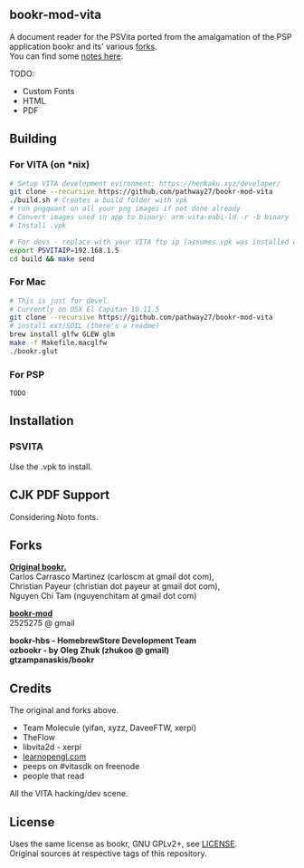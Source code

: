 ## bookr-mod-vita

A document reader for the PSVita ported from the amalgamation of the PSP application bookr and its' various [forks](https://github.com/pathway27/bookr-mod-vita#forks).  
You can find some [notes here](https://github.com/pathway27/bookr-mod-vita/blob/master/notes.md).

TODO:

- Custom Fonts
- HTML
- PDF

## Building

### For VITA (on *nix)

```sh
# Setup VITA development evironment: https://henkaku.xyz/developer/
git clone --recursive https://github.com/pathway27/bookr-mod-vita
./build.sh # Creates a build folder with vpk
# run pngquant on all your png images if not done already
# Convert images used in app to binary: arm-vita-eabi-ld -r -b binary -o image.o image.png
# Install .vpk

# For devs - replace with your VITA ftp ip (assumes vpk was installed once)
export PSVITAIP=192.168.1.5
cd build && make send
```

### For Mac

```sh
# This is just for devel.
# Currently on OSX El Capitan 10.11.5
git clone --recursive https://github.com/pathway27/bookr-mod-vita
# install ext/SOIL (there's a readme)
brew install glfw GLEW glm
make -f Makefile.macglfw
./bookr.glut
```

### For PSP

```
TODO
```

## Installation

### PSVITA

Use the .vpk to install.

## CJK PDF Support

Considering Noto fonts.

## Forks

**[Original bookr.](https://sourceforge.net/projects/bookr/)**  
Carlos Carrasco Martinez (carloscm at gmail dot com),  
Christian Payeur (christian dot payeur at gmail dot com),  
Nguyen Chi Tam (nguyenchitam at gmail dot com)  

**[bookr-mod](https://code.google.com/archive/p/bookr-mod/)**  
2525275 @ gmail

**bookr-hbs - HomebrewStore Development Team**  
**ozbookr - by Oleg Zhuk (zhukoo @ gmail)**  
**gtzampanaskis/bookr**

## Credits

The original and forks above.  

- Team Molecule (yifan, xyzz, DaveeFTW, xerpi)
- TheFlow
- libvita2d - xerpi
- [learnopengl.com](learnopengl.com)
- peeps on #vitasdk on freenode
- people that read


All the VITA hacking/dev scene.

## License

Uses the same license as bookr, GNU GPLv2+, see [LICENSE](https://github.com/pathway27/bookr-mod-vita/blob/master/LICENSE).  
Original sources at respective tags of this repository.
